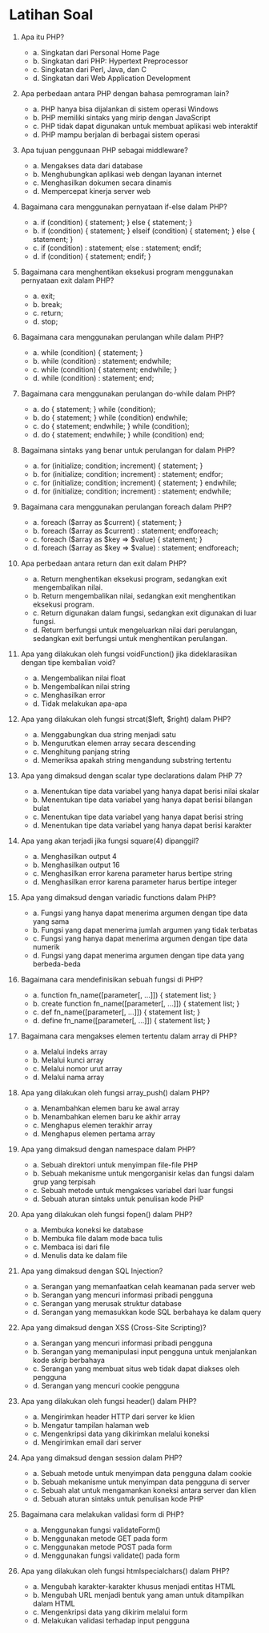# Latihan Soal

1. Apa itu PHP?
   - a. Singkatan dari Personal Home Page
   - b. Singkatan dari PHP: Hypertext Preprocessor
   - c. Singkatan dari Perl, Java, dan C
   - d. Singkatan dari Web Application Development

2. Apa perbedaan antara PHP dengan bahasa pemrograman lain?
   - a. PHP hanya bisa dijalankan di sistem operasi Windows
   - b. PHP memiliki sintaks yang mirip dengan JavaScript
   - c. PHP tidak dapat digunakan untuk membuat aplikasi web interaktif
   - d. PHP mampu berjalan di berbagai sistem operasi

3. Apa tujuan penggunaan PHP sebagai middleware?
   - a. Mengakses data dari database
   - b. Menghubungkan aplikasi web dengan layanan internet
   - c. Menghasilkan dokumen secara dinamis
   - d. Mempercepat kinerja server web

4. Bagaimana cara menggunakan pernyataan if-else dalam PHP?
   - a. if (condition) { statement; } else { statement; }
   - b. if (condition) { statement; } elseif (condition) { statement; } else { statement; }
   - c. if (condition) : statement; else : statement; endif;
   - d. if (condition) { statement; endif; }

5. Bagaimana cara menghentikan eksekusi program menggunakan pernyataan exit dalam PHP?
   - a. exit;
   - b. break;
   - c. return;
   - d. stop;

6. Bagaimana cara menggunakan perulangan while dalam PHP?
   - a. while (condition) { statement; }
   - b. while (condition) : statement; endwhile;
   - c. while (condition) { statement; endwhile; }
   - d. while (condition) : statement; end;

7. Bagaimana cara menggunakan perulangan do-while dalam PHP?
    - a. do { statement; } while (condition);
    - b. do { statement; } while (condition) endwhile;
    - c. do { statement; endwhile; } while (condition);
    - d. do { statement; endwhile; } while (condition) end;

8. Bagaimana sintaks yang benar untuk perulangan for dalam PHP?
    - a. for (initialize; condition; increment) { statement; }
    - b. for (initialize; condition; increment) : statement; endfor;
    - c. for (initialize; condition; increment) { statement; } endwhile;
    - d. for (initialize; condition; increment) : statement; endwhile;

9. Bagaimana cara menggunakan perulangan foreach dalam PHP?
    - a. foreach ($array as $current) { statement; }
    - b. foreach ($array as $current) : statement; endforeach;
    - c. foreach ($array as $key => $value) { statement; }
    - d. foreach ($array as $key => $value) : statement; endforeach;

10. Apa perbedaan antara return dan exit dalam PHP?
    - a. Return menghentikan eksekusi program, sedangkan exit mengembalikan nilai.
    - b. Return mengembalikan nilai, sedangkan exit menghentikan eksekusi program.
    - c. Return digunakan dalam fungsi, sedangkan exit digunakan di luar fungsi.
    - d. Return berfungsi untuk mengeluarkan nilai dari perulangan, sedangkan exit berfungsi untuk menghentikan perulangan.

11. Apa yang dilakukan oleh fungsi voidFunction() jika dideklarasikan dengan tipe kembalian void?
    - a. Mengembalikan nilai float
    - b. Mengembalikan nilai string
    - c. Menghasilkan error
    - d. Tidak melakukan apa-apa

12. Apa yang dilakukan oleh fungsi strcat($left, $right) dalam PHP?
    - a. Menggabungkan dua string menjadi satu
    - b. Mengurutkan elemen array secara descending
    - c. Menghitung panjang string
    - d. Memeriksa apakah string mengandung substring tertentu

13. Apa yang dimaksud dengan scalar type declarations dalam PHP 7?
    - a. Menentukan tipe data variabel yang hanya dapat berisi nilai skalar
    - b. Menentukan tipe data variabel yang hanya dapat berisi bilangan bulat
    - c. Menentukan tipe data variabel yang hanya dapat berisi string
    - d. Menentukan tipe data variabel yang hanya dapat berisi karakter

14. Apa yang akan terjadi jika fungsi square(4) dipanggil?
    - a. Menghasilkan output 4
    - b. Menghasilkan output 16
    - c. Menghasilkan error karena parameter harus bertipe string
    - d. Menghasilkan error karena parameter harus bertipe integer

15. Apa yang dimaksud dengan variadic functions dalam PHP?
    - a. Fungsi yang hanya dapat menerima argumen dengan tipe data yang sama
    - b. Fungsi yang dapat menerima jumlah argumen yang tidak terbatas
    - c. Fungsi yang hanya dapat menerima argumen dengan tipe data numerik
    - d. Fungsi yang dapat menerima argumen dengan tipe data yang berbeda-beda

16. Bagaimana cara mendefinisikan sebuah fungsi di PHP?
    - a. function fn_name([parameter[, ...]]) { statement list; }
    - b. create function fn_name([parameter[, ...]]) { statement list; }
    - c. def fn_name([parameter[, ...]]) { statement list; }
    - d. define fn_name([parameter[, ...]]) { statement list; }

17. Bagaimana cara mengakses elemen tertentu dalam array di PHP?
    - a. Melalui indeks array
    - b. Melalui kunci array
    - c. Melalui nomor urut array
    - d. Melalui nama array

18. Apa yang dilakukan oleh fungsi array_push() dalam PHP?
    - a. Menambahkan elemen baru ke awal array
    - b. Menambahkan elemen baru ke akhir array
    - c. Menghapus elemen terakhir array
    - d. Menghapus elemen pertama array

19. Apa yang dimaksud dengan namespace dalam PHP?
    - a. Sebuah direktori untuk menyimpan file-file PHP
    - b. Sebuah mekanisme untuk mengorganisir kelas dan fungsi dalam grup yang terpisah
    - c. Sebuah metode untuk mengakses variabel dari luar fungsi
    - d. Sebuah aturan sintaks untuk penulisan kode PHP

20. Apa yang dilakukan oleh fungsi fopen() dalam PHP?
    - a. Membuka koneksi ke database
    - b. Membuka file dalam mode baca tulis
    - c. Membaca isi dari file
    - d. Menulis data ke dalam file

21. Apa yang dimaksud dengan SQL Injection?
    - a. Serangan yang memanfaatkan celah keamanan pada server web
    - b. Serangan yang mencuri informasi pribadi pengguna
    - c. Serangan yang merusak struktur database
    - d. Serangan yang memasukkan kode SQL berbahaya ke dalam query

22. Apa yang dimaksud dengan XSS (Cross-Site Scripting)?
    - a. Serangan yang mencuri informasi pribadi pengguna
    - b. Serangan yang memanipulasi input pengguna untuk menjalankan kode skrip berbahaya
    - c. Serangan yang membuat situs web tidak dapat diakses oleh pengguna
    - d. Serangan yang mencuri cookie pengguna

23. Apa yang dilakukan oleh fungsi header() dalam PHP?
    - a. Mengirimkan header HTTP dari server ke klien
    - b. Mengatur tampilan halaman web
    - c. Mengenkripsi data yang dikirimkan melalui koneksi
    - d. Mengirimkan email dari server

24. Apa yang dimaksud dengan session dalam PHP?
    - a. Sebuah metode untuk menyimpan data pengguna dalam cookie
    - b. Sebuah mekanisme untuk menyimpan data pengguna di server
    - c. Sebuah alat untuk mengamankan koneksi antara server dan klien
    - d. Sebuah aturan sintaks untuk penulisan kode PHP

25. Bagaimana cara melakukan validasi form di PHP?
    - a. Menggunakan fungsi validateForm()
    - b. Menggunakan metode GET pada form
    - c. Menggunakan metode POST pada form
    - d. Menggunakan fungsi validate() pada form

26. Apa yang dilakukan oleh fungsi htmlspecialchars() dalam PHP?
    - a. Mengubah karakter-karakter khusus menjadi entitas HTML
    - b. Mengubah URL menjadi bentuk yang aman untuk ditampilkan dalam HTML
    - c. Mengenkripsi data yang dikirim melalui form
    - d. Melakukan validasi terhadap input pengguna
